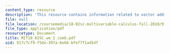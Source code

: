 ```yaml
---
content_type: resource
description: 'This resource contains information related to vector addition. '
file: null
file_location: /coursemedia/18-02sc-multivariable-calculus-fall-2010/917c7cf9f5de397a6e66bfe77f1ad5df_MIT18_02SC_we_1_comb.pdf
file_type: application/pdf
resourcetype: Document
title: MIT18_02SC_we_1_comb.pdf
uid: 917c7cf9-f5de-397a-6e66-bfe77f1ad5df
---
```

